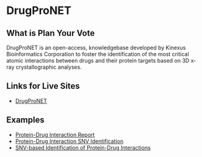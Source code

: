 # DrugProNET

## What is Plan Your Vote
DrugProNET is an open-access, knowledgebase developed by Kinexus Bioinformatics Corporation to foster the identification of the most critical atomic interactions between drugs and their protein targets based on 3D x-ray crystallographic analyses.

## Links for Live Sites
- [DrugProNET](http://www.drugpronet.ca/)

## Examples
- [Protein-Drug Interaction Report](http://www.drugpronet.ca/QueryResult.aspx?query_string=P00519&drug_specification=2-({6-[4-(2-hydroxyethyl)piperazin-1-yl]-2-methylpyrimidin-4-yl}amino)-N-(4-phenoxyphenyl)-1,3-thiazole-5-carboxamide&interaction_distance=5&protein_chain=True&protein_atoms=True&protein_residues=True&protein_residue_numbers=True&drug_atoms=True)
- [Protein-Drug Interaction SNV Identification](http://www.drugpronet.ca/SNVIDResult.aspx?query_string=P00519&drug_specification=2-({6-[4-(2-hydroxyethyl)piperazin-1-yl]-2-methylpyrimidin-4-yl}amino)-N-(4-phenoxyphenyl)-1,3-thiazole-5-carboxamide&snv_id_key=P00519-PHE-382-4B7-4YC8)
- [SNV-based Identification of Protein-Drug Interactions](http://www.drugpronet.ca/SNVDrugResult.aspx?query_string=NC_000009.12(ABL1):c.130715218T%3EC(p.Phe382Phe))
